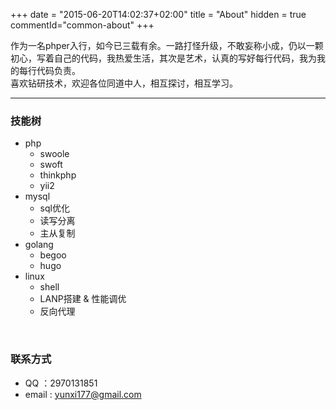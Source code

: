 +++
date = "2015-06-20T14:02:37+02:00"
title = "About"
hidden = true
commentId="common-about"
+++

作为一名phper入行，如今已三载有余。一路打怪升级，不敢妄称小成，仍以一颗初心，写着自己的代码，我热爱生活，其次是艺术，认真的写好每行代码，我为我的每行代码负责。  
喜欢钻研技术，欢迎各位同道中人，相互探讨，相互学习。
***

### 技能树

- php
	- swoole
	- swoft
	- thinkphp
	- yii2
- mysql
	- sql优化 
	- 读写分离
	- 主从复制
- golang
	- begoo
	- hugo 
- linux
	- shell
	- LANP搭建 & 性能调优
	- 反向代理 
<br>

###  联系方式
- QQ ：2970131851
- email : yunxi177@gmail.com
